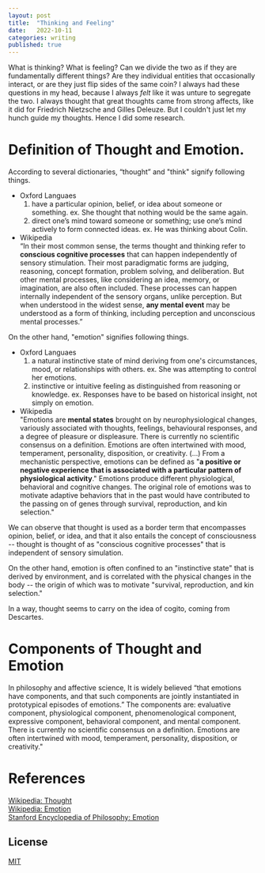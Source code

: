 ```yaml
---
layout: post
title:  "Thinking and Feeling"
date:   2022-10-11
categories: writing
published: true
---
```


What is thinking? What is feeling? Can we divide the two as if they are fundamentally different things? Are they individual entities that occasionally interact, or are they just flip sides of the same coin? I always had these questions in my head, because I always _felt_ like it was unture to segregate the two. I always thought that great thoughts came from strong affects, like it did for Friedrich Nietzsche and Gilles Deleuze. But I couldn't just let my hunch guide my thoughts. Hence I did some research.

# Definition of Thought and Emotion.

According to several dictionaries, “thought” and "think" signify following things.
* Oxford Languaes
    1. have a particular opinion, belief, or idea about someone or something.
        ex. She thought that nothing would be the same again.   
    2. direct one’s mind toward someone or something; use one’s mind actively to form connected ideas.
        ex. He was thinking about Colin.
* Wikipedia
    <br>“In their most common sense, the terms thought and thinking refer to **conscious cognitive processes** that can happen independently of sensory stimulation. Their most paradigmatic forms are judging, reasoning, concept formation, problem solving, and deliberation. But other mental processes, like considering an idea, memory, or imagination, are also often included. These processes can happen internally independent of the sensory organs, unlike perception. But when understood in the widest sense, **any mental event** may be understood as a form of thinking, including perception and unconscious mental processes.”

On the other hand, "emotion" signifies following things.
* Oxford Languaes
    1. a natural instinctive state of mind deriving from one's circumstances, mood, or relationships with others.
        ex. She was attempting to control her emotions.
    2. instinctive or intuitive feeling as distinguished from reasoning or knowledge.
        ex. Responses have to be based on historical insight, not simply on emotion.
* Wikipedia
    <br>"Emotions are **mental states** brought on by neurophysiological changes, variously associated with thoughts, feelings, behavioural responses, and a degree of pleasure or displeasure. There is currently no scientific consensus on a definition. Emotions are often intertwined with mood, temperament, personality, disposition, or creativity. (...) From a mechanistic perspective, emotions can be defined as "**a positive or negative experience that is associated with a particular pattern of physiological activity**." Emotions produce different physiological, behavioral and cognitive changes. The original role of emotions was to motivate adaptive behaviors that in the past would have contributed to the passing on of genes through survival, reproduction, and kin selection."

We can observe that thought is used as a border term that encompasses opinion, belief, or idea, and that it also entails the concept of consciousness -- thought is thought of as "conscious cognitive processes" that is independent of sensory simulation. 

On the other hand, emotion is often confined to an "instinctive state" that is derived by environment, and is correlated with the physical changes in the body -- the origin of which was to motivate "survival, reproduction, and kin selection."

In a way, thought seems to carry on the idea of cogito, coming from Descartes. 

# Components of Thought and Emotion

In philosophy and affective science, It is widely believed “that emotions have components, and that such components are jointly instantiated in prototypical episodes of emotions.” The components are: evaluative component, physiological component, phenomenological component, expressive component, behavioral component, and mental component. There is currently no scientific consensus on a definition. Emotions are often intertwined with mood, temperament, personality, disposition, or creativity."

# References
[Wikipedia: Thought](https://en.wikipedia.org/wiki/Thought)
<br>[Wikipedia: Emotion](https://en.wikipedia.org/wiki/Emotion)
<br>[Stanford Encyclopedia of Philosophy: Emotion](https://plato.stanford.edu/entries/emotion/)

<!-- %enddocs -->

## License

[MIT](./LICENSE)

